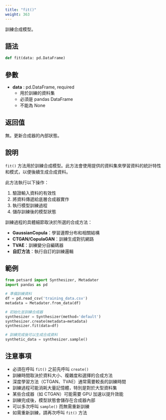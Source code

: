 ```yaml
---
title: "fit()"
weight: 363
---
```


訓練合成模型。

## 語法

```python
def fit(data: pd.DataFrame)
```

## 參數

- **data** : pd.DataFrame, required
    - 用於訓練的資料集
    - 必須是 pandas DataFrame
    - 不能為 None

## 返回值

無。更新合成器的內部狀態。

## 說明

`fit()` 方法用於訓練合成模型。此方法會使用提供的資料集來學習資料的統計特性和模式，以便後續生成合成資料。

此方法執行以下操作：
1. 驗證輸入資料的有效性
2. 將資料傳遞給底層合成器實作
3. 執行模型訓練過程
4. 儲存訓練後的模型狀態

訓練過程的具體細節取決於所選的合成方法：
- **GaussianCopula**：學習邊際分布和相關結構
- **CTGAN/CopulaGAN**：訓練生成對抗網路
- **TVAE**：訓練變分自編碼器
- **自訂方法**：執行自訂的訓練邏輯

## 範例

```python
from petsard import Synthesizer, Metadater
import pandas as pd

# 準備訓練資料
df = pd.read_csv('training_data.csv')
metadata = Metadater.from_data(df)

# 初始化並訓練合成器
synthesizer = Synthesizer(method='default')
synthesizer.create(metadata=metadata)
synthesizer.fit(data=df)

# 訓練完成後可以生成合成資料
synthetic_data = synthesizer.sample()
```

## 注意事項

- 必須在呼叫 `fit()` 之前先呼叫 `create()`
- 訓練時間取決於資料大小、複雜度和選擇的合成方法
- 深度學習方法（CTGAN、TVAE）通常需要較長的訓練時間
- 訓練過程可能消耗大量記憶體，特別是對於大型資料集
- 某些合成器（如 CTGAN）可能需要 GPU 加速以提升效能
- 訓練完成後，模型狀態會儲存在合成器內部
- 可以多次呼叫 `sample()` 而無需重新訓練
- 如需重新訓練，請再次呼叫 `fit()` 方法